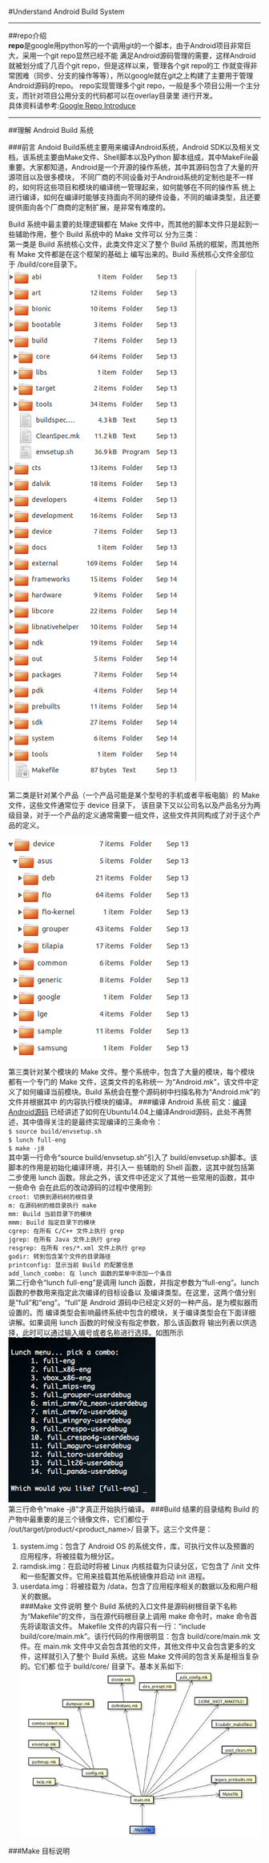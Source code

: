 #Understand Android Build System

***

##repo介绍   
**repo**是google用python写的一个调用git的一个脚本，由于Android项目非常巨大，采用一个git repo显然已经不能
满足Android源码管理的需要，这样Android就被划分成了几百个git repo，但是这样以来，管理各个git repo的工
作就变得非常困难（同步、分支的操作等等），所以google就在git之上构建了主要用于管理Android源码的repo。
repo实现管理多个git repo，一般是多个项目公用一个主分支，而针对项目公用分支的代码都可以在overlay目录里
进行开发。   
具体资料请参考:[Google Repo Introduce](https://source.android.com/source/developing.html)
   
***

##理解 Android Build 系统

###前言
Andoid Build系统主要用来编译Android系统，Android SDK以及相关文档，该系统主要由Make文件、Shell脚本以及Python
脚本组成，其中MakeFile最重要。大家都知道，Android是一个开源的操作系统，其中其源码包含了大量的开源项目以及很多模块，
不同厂商的不同设备对于Android系统的定制也是不一样的，如何将这些项目和模块的编译统一管理起来，如何能够在不同的操作系
统上进行编译，如何在编译时能够支持面向不同的硬件设备，不同的编译类型，且还要提供面向各个厂商商的定制扩展，是非常有难度的。   

Build 系统中最主要的处理逻辑都在 Make 文件中，而其他的脚本文件只是起到一些辅助作用，整个 Build 系统中的 Make 文件可以
分为三类：   
第一类是 Build 系统核心文件，此类文件定义了整个 Build 系统的框架，而其他所有 Make 文件都是在这个框架的基础上
编写出来的。Build 系统核心文件全部位于 /build/core目录下。   
![Alt text](AndroidSourceStruct.png)   

第二类是针对某个产品（一个产品可能是某个型号的手机或者平板电脑）的 Make 文件，这些文件通常位于 device 目录下，
该目录下又以公司名以及产品名分为两级目录，对于一个产品的定义通常需要一组文件，这些文件共同构成了对于这个产品的定义。   
 
![Alt text](AndroidDeviceStruct.png)   

第三类针对某个模块的 Make 文件。整个系统中，包含了大量的模块，每个模块都有一个专门的 Make 文件，这类文件的名称统一
为“Android.mk”，该文件中定义了如何编译当前模块。Build 系统会在整个源码树中扫描名称为“Android.mk”的文件并根据其中
的内容执行模块的编译。
###编译 Android 系统
前文：[编译Android源码](https://github.com/firegnu/Blog/blob/master/Compile%20Android%20SourceCode%20with%20Ubuntu14.04.md)
已经讲述了如何在Ubuntu14.04上编译Android源码，此处不再赘述，其中值得关注的是最终实现编译的三条命令：   
       ```
       $ source build/envsetup.sh
       ```     
       ```
       $ lunch full-eng
       ```   
       ```
       $ make -j8
       ```     
其中第一行命令“source build/envsetup.sh”引入了 build/envsetup.sh脚本。该脚本的作用是初始化编译环境，并引入一
些辅助的 Shell 函数，这其中就包括第二步使用 lunch 函数。除此之外，该文件中还定义了其他一些常用的函数，其中一些命令
会在此后的改动源码的过程中使用到:     
       ```
       croot: 切换到源码树的根目录
       ```     
       ```
       m: 在源码树的根目录执行 make
       ```   
       ```
       mm: Build 当前目录下的模块
       ```   
       ```
       mmm: Build 指定目录下的模块
       ```     
       ```
       cgrep: 在所有 C/C++ 文件上执行 grep
       ```   
       ```
       jgrep: 在所有 Java 文件上执行 grep
       ```   
       ```
       resgrep: 在所有 res/*.xml 文件上执行 grep
       ```     
       ```
       godir: 转到包含某个文件的目录路径
       ```   
       ```
       printconfig: 显示当前 Build 的配置信息
       ```  
       ```
       add_lunch_combo: 在 lunch 函数的菜单中添加一个条目
       ```    
第二行命令“lunch full-eng”是调用 lunch 函数，并指定参数为“full-eng”。lunch 函数的参数用来指定此次编译的目标设备以
及编译类型。在这里，这两个值分别是“full”和“eng”。“full”是 Android 源码中已经定义好的一种产品，是为模拟器而设置的。而
编译类型会影响最终系统中包含的模块，关于编译类型会在下面详细讲解。如果调用 lunch 函数的时候没有指定参数，那么该函数将
输出列表以供选择，此时可以通过输入编号或者名称进行选择。如图所示   
![Alt text](comboSelect.png)   
第三行命令“make -j8”才真正开始执行编译。
###Build 结果的目录结构
Build 的产物中最重要的是三个镜像文件，它们都位于 /out/target/product/<product_name>/ 目录下。这三个文件是：   
1. system.img：包含了 Android OS 的系统文件，库，可执行文件以及预置的应用程序，将被挂载为根分区。   
2. ramdisk.img：在启动时将被 Linux 内核挂载为只读分区，它包含了 /init 文件和一些配置文件。它用来挂载其他系统镜像并启动 init 进程。   
3. userdata.img：将被挂载为 /data，包含了应用程序相关的数据以及和用户相关的数据。   
###Make 文件说明
整个 Build 系统的入口文件是源码树根目录下名称为“Makefile”的文件，当在源代码根目录上调用 make 命令时，make 命令首先将读取该文件。
Makefile 文件的内容只有一行：“include build/core/main.mk”。该行代码的作用很明显：包含 build/core/main.mk 文件。在 main.mk 
文件中又会包含其他的文件，其他文件中又会包含更多的文件，这样就引入了整个 Build 系统。这些 Make 文件间的包含关系是相当复杂的。它们都
位于 build/core/ 目录下。基本关系如下:   
![Alt text](MakeSystemStructure.png)   

###Make 目标说明



